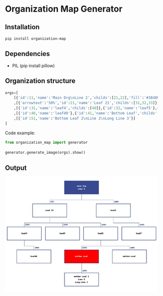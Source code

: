 # Organization Map Generator

## Installation

```sh
pip install organization-map
```

## Dependencies

* PIL (pip install pillow)

## Organization structure
```python
orgs=[
    [{'id':11,'name':'Main Org\nLine 2','childs':[21,22],'fill':'#384891','color':'white'}]
    ,[{'arrowtext':'50%','id':21,'name':'Leaf 21','childs':[31,32,33]},{'id':22,'name':'leaf3','childs':[34]}]
    ,[{'id':31,'name':'leaf4','childs':[40]},{'id':32,'name':'leaf5'},{'id':33,'name':'leaf6','childs':[41,42]},{'id':34,'name':'leaf7'}]
    ,[{'id':40,'name':'leaf40'},{'id':41,'name':'Bottom Leaf','childs':[51],'fill':'red','color':'white'},{'id':42,'name':'Bottom Leaf'}]
    ,[{'id':51,'name':'Bottom Leaf 2\nLine 2\nLong Line 3'}]
]
```

Code example:

```python
from organization_map import generator

generator.generate_image(orgs).show()
```

## Output

![Screenshot](https://raw.githubusercontent.com/snuids/organization_map/master/media/Example.jpg?raw=true "Screenshot")

